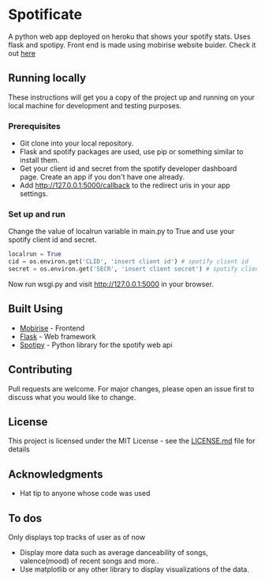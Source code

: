 # Spotificate

A python web app deployed on heroku that shows your spotify stats. Uses flask and spotipy. Front end is made using mobirise website buider.
Check it out [here](https://spotificate.herokuapp.com/)

## Running locally

These instructions will get you a copy of the project up and running on your local machine for development and testing purposes.

### Prerequisites

* Git clone into your local repository.
* Flask and spotify packages are used, use pip or something similar to install them.
* Get your client id and secret from the spotify developer dashboard page. Create an app if you don't have one already.
* Add http://127.0.0.1:5000/callback to the redirect uris in your app settings.

### Set up and run

Change the value of localrun variable in main.py to True and use your spotify client id and secret.

```python
localrun = True
cid = os.environ.get('CLID', 'insert client id') # spotify client id
secret = os.environ.get('SECR', 'insert client secret') # spotify client secret
```

Now run wsgi.py and visit http://127.0.0.1:5000 in your browser.

## Built Using

* [Mobirise](https://mobirise.com/) - Frontend 
* [Flask](https://flask.palletsprojects.com/) - Web framework 
* [Spotipy](https://spotipy.readthedocs.io/) - Python library for the spotify web api

## Contributing

Pull requests are welcome. For major changes, please open an issue first to discuss what you would like to change.

## License

This project is licensed under the MIT License - see the [LICENSE.md](LICENSE) file for details

## Acknowledgments

* Hat tip to anyone whose code was used

## To dos

Only displays top tracks of user as of now
* Display more data such as average danceability of songs, valence(mood) of recent songs and more..
* Use matplotlib or any other library to display visualizations of the data.






